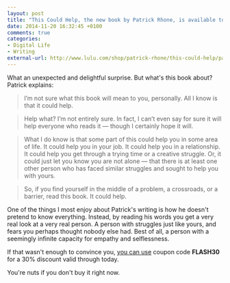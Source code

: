 ```yaml
---
layout: post
title: "This Could Help, the new book by Patrick Rhone, is available today"
date: 2014-11-20 16:32:45 +0100
comments: true
categories: 
- Digital Life
- Writing
external-url: http://www.lulu.com/shop/patrick-rhone/this-could-help/paperback/product-21907166.html
---
```


What an unexpected and delightful surprise. But what's this book about? Patrick explains:

> I’m not sure what this book will mean to you, personally. All I know is that it could help.

> Help what? I’m not entirely sure. In fact, I can’t even say for sure it will help everyone who reads it — though I certainly hope it will.

> What I do know is that some part of this could help you in some area of life. It could help you in your job. It could help you in a relationship. It could help you get through a trying time or a creative struggle. Or, it could just let you know you are not alone — that there is at least one other person who has faced similar struggles and sought to help you with yours.

> So, if you find yourself in the middle of a problem, a crossroads, or a barrier, read this book. It could help. 

One of the things I most enjoy about Patrick's writing is how he doesn't pretend to know everything. Instead, by reading his words you get a very real look at a very real person. A person with struggles just like yours, and fears you perhaps thought nobody else had. Best of all, a person with a seemingly infinite capacity for empathy and selflessness. 

If that wasn't enough to convince you, [you can use](http://patrickrhone.com/2014/11/20/this-could-help-new-book-available-today/) coupon code **FLASH30** for a 30% discount valid through today.

You're nuts if you don't buy it right now.